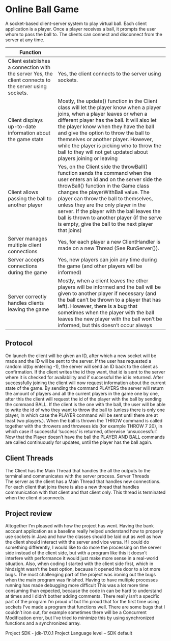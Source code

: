 # Online Ball Game
A socket-based client-server system to play virtual ball. Each client application is a player. Once a player receives a ball, it prompts the user whom to pass the ball to. The clients can connect and disconnect from the server at any time.


| Function  |  |
| ----------- | ----------- |
| Client establishes a connection with the server	Yes, the client connects to the server using sockets.   | Yes, the client connects to the server using sockets.   |
| Client displays up-to-date information about the game state   | Mostly, the update() function in the Client class will let the player know when a player joins, when a player leaves or when a different player has the ball. It will also let the player know when they have the ball and give the option to throw the ball to themselves or another player. However, while the player is picking who to throw the ball to they will not get updated about players joining or leaving        |
|Client allows passing the ball to another player|Yes, on the Client side the throwBall() function sends the command when the user enters an id and on the server side the throwBall() function in the Game class changes the playerWithBall value. The player can throw the ball to  themselves, unless they are the only player in the server. If the player with the ball leaves the ball is thrown to another player (if the serve is empty, give the ball to the next player that joins)|
|Server manages multiple client connections|Yes, for each player a new ClientHandler is made on a new Thread (See RunServer()).|
|Server accepts connections during the game|Yes, new players can join any time during the game (and other players will be informed)|
|Server correctly handles clients leaving the game|Mostly, when a client leaves the other players will be informed and the ball will be given to another player if necessary (and the ball can’t be thrown to a player that has left). However, there is a bug that sometimes when the player with the ball leaves the new player with the ball won’t be informed, but this doesn’t occur always|


## Protocol

On launch the client will be given an ID, after which a new socket will be made and the ID will be sent to the server. If the user has requested a random id(by entering -1), the server will send an ID back to the client as confirmation. If the client writes the id they want, that id is sent to the server where it is checked for availability and if successful the id is returned. After successfully joining the client will now request information about the current state of the game. By sending the command PLAYERS the server will return the amount of players and all the current players in the game one by one, after this the client will request the id of the player with the ball by sending the command BALL. If the client is the one with the ball, the user will be able to write the id of who they want to throw the ball to (unless there is only one player, In which case the PLAYER command will be sent until there are at least two players.). When the ball is thrown the THROW command is called together with the throwers and throwees ids (for example THROW 7 20), in which case if successful ‘success’ is returned, otherwise ‘unsuccessful’. Now that the Player doesn’t have the ball the PLAYER AND BALL commands are called continuously for updates, until the player has the ball again. 

## Client Threads

The Client has the Main Thread that handles the all the outputs to the terminal and communicates with the server process. 
Server Threads  
The server as the client has a Main Thread that handles new connections. For each client that joins there is also a new thread that handles communication with that client and that client only. This thread is terminated when the client disconnects.


## Project review

Altogether I’m pleased with how the project has went. Having the bank account application as a baseline really helped understand how to properly use sockets in Java and how the classes should be laid out as well as how the client should interact with the server and vice versa. If I could do something differently, I would like to do more the processing on the server side instead of the client side, but with a program like this it doesn’t interfere with performance it would just make more sense in a real-world situation. Also, when coding I started with the client side first, which in hindsight wasn’t the best option, because it opened the door to a lot more bugs. The most challenging part of the project was ironing out the bugs when the main program was finished. Having to have multiple processes running has made debugging more difficult This was a lot more time consuming than expected, because the code in can be hard to understand at times and I didn’t bother adding comments. There really isn’t a specific part of the program I’m proud of but I’m proud that for the first time using sockets I’ve made a program that functions well. There are some bugs that I couldn’t iron out, for example sometimes there will be a Concurrent Modification error, but I’ve tried to minimize this by using synchronized functions and a synchronized array. 

Project SDK - jdk-17.0.1
Project Language level – SDK default

